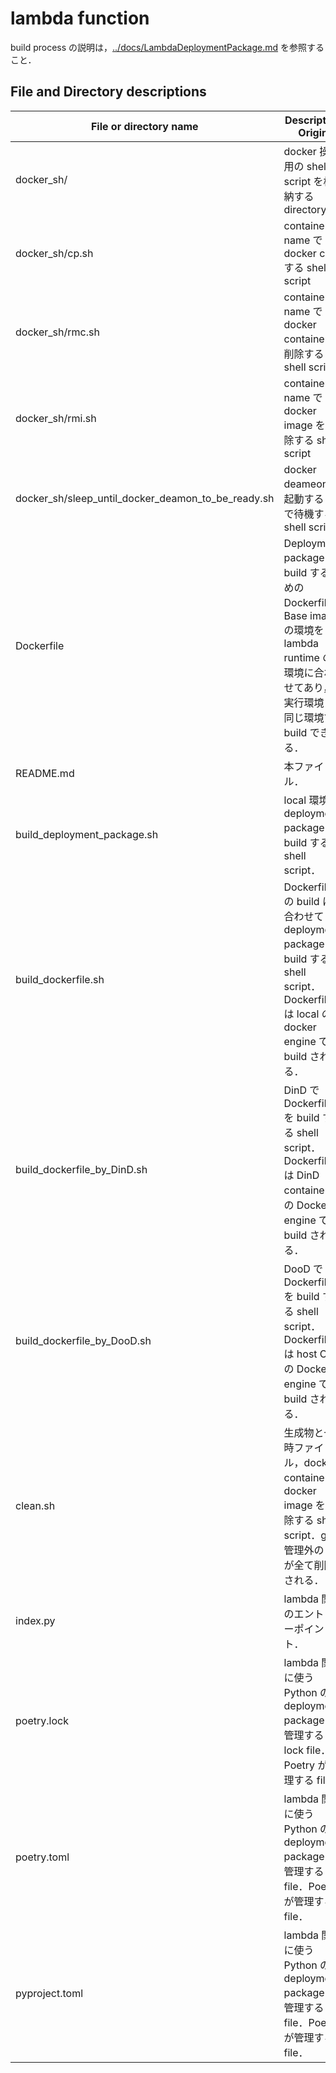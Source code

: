 # lambda function


build process の説明は，[../docs/LambdaDeploymentPackage.md](../docs/LambdaDeploymentPackage.md) を参照すること．


## File and Directory descriptions

| File or directory name      | Description Origin |
| --------------------------- | ------------------ |
| docker_sh/                  | docker 操作用の shell script を格納する directory |
| docker_sh/cp.sh             | container name で docker cp する shell script |
| docker_sh/rmc.sh            | container name で docker container を削除する shell script |
| docker_sh/rmi.sh            | container name で docker image を削除する shell script |
| docker_sh/sleep_until_docker_deamon_to_be_ready.sh | docker deameon が起動するまで待機する shell script |
| Dockerfile                  | Deployment package を build するための Dockerfile．Base image の環境を lambda runtime の環境に合わせてあり，実行環境と同じ環境で build できる． |
| README.md                   | 本ファイル． |
| build_deployment_package.sh | local 環境で deployment package を build する shell script． |
| build_dockerfile.sh         | Dockerfile の build に合わせて deployment package を build する shell script．Dockerfile は local の docker engine で build される． |
| build_dockerfile_by_DinD.sh | DinD で Dockerfile を build する shell script．Dockerfile は DinD container 内の Docker engine で build される． |
| build_dockerfile_by_DooD.sh | DooD で Dockerfile を build する shell script．Dockerfile は host OS の Docker engine で build される． |
| clean.sh                    | 生成物と一時ファイル，docker container，docker image を削除する shell script．git 管理外の file が全て削除される． |
| index.py                    | lambda 関数のエントリーポイント． |
| poetry.lock                 | lambda 関数に使う Python の deployment package を管理する lock file．Poetry が管理する file． |
| poetry.toml                 | lambda 関数に使う Python の deployment package を管理する file．Poetry が管理する file． |
| pyproject.toml              | lambda 関数に使う Python の deployment package を管理する file．Poetry が管理する file． |

